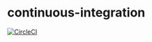 # continuous-integration

[![CircleCI](https://circleci.com/gh/fhebal/continuous-integration.svg?style=svg)](https://circleci.com/gh/fhebal/continuous-integration)

